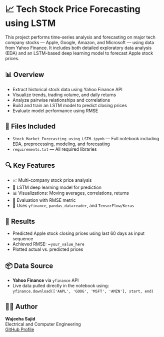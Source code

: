# 📈 Tech Stock Price Forecasting using LSTM

This project performs time-series analysis and forecasting on major tech company stocks — Apple, Google, Amazon, and Microsoft — using data from Yahoo Finance. It includes both detailed exploratory data analysis (EDA) and an LSTM-based deep learning model to forecast Apple stock prices.



## 📊 Overview

- Extract historical stock data using Yahoo Finance API  
- Visualize trends, trading volume, and daily returns  
- Analyze pairwise relationships and correlations  
- Build and train an LSTM model to predict closing prices  
- Evaluate model performance using RMSE



## 📁 Files Included

- `Stock_Market_Forecasting_using_LSTM.ipynb` — Full notebook including EDA, preprocessing, modeling, and forecasting  
- `requirements.txt` — All required libraries  




## 🔍 Key Features

- 📈 Multi-company stock price analysis  
- 🧠 LSTM deep learning model for prediction  
- 📊 Visualizations: Moving averages, correlations, returns  
- 🧪 Evaluation with RMSE metric  
- 🧰 Uses `yfinance`, `pandas_datareader`, and `TensorFlow/Keras`



## 🧠 Results

- Predicted Apple stock closing prices using last 60 days as input sequence  
- Achieved RMSE: ~`your_value_here`  
- Plotted actual vs. predicted prices



## 📦 Data Source

- **Yahoo Finance** via `yfinance` API  
- Live data pulled directly in the notebook using:  
  `yfinance.download(['AAPL', 'GOOG', 'MSFT', 'AMZN'], start, end)`










## 👩‍💻 Author

**Wajeeha Sajid**  
Electrical and Computer Engineering  
[GitHub Profile](https://github.com/wajeeha-sajid)
 

